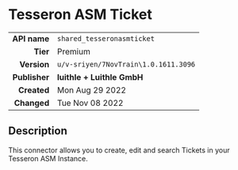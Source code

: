 # Tesseron ASM Ticket
| | |
|-:|-|
|**API name**|`shared_tesseronasmticket`|
|**Tier**|Premium|
|**Version**|`u/v-sriyen/7NovTrain\1.0.1611.3096`|
|**Publisher**|**luithle + Luithle GmbH**|
|**Created**|Mon Aug 29 2022|
|**Changed**|Tue Nov 08 2022|

## Description
This connector allows you to create, edit and search Tickets in your Tesseron ASM Instance.

